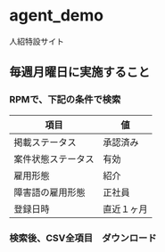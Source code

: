 # agent_demo
人紹特設サイト

## 毎週月曜日に実施すること
### RPMで、下記の条件で検索

|項目  |値  |
|---|---|
|掲載ステータス  |承認済み  |
|案件状態ステータス  |有効  |
|雇用形態  |紹介  |
|障害語の雇用形態  |正社員  |
|登録日時  |直近１ヶ月  |

### 検索後、CSV全項目　ダウンロード
